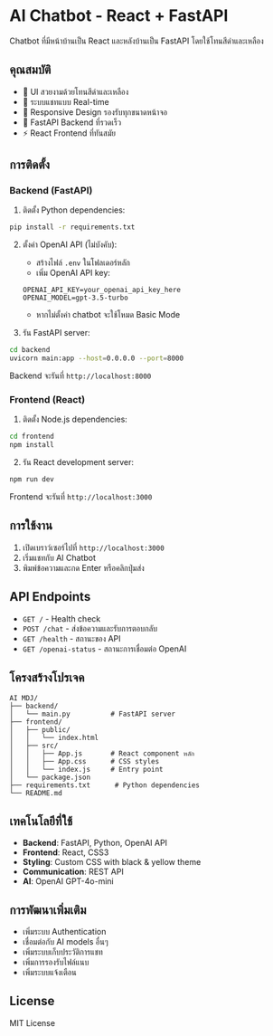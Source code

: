 # AI Chatbot - React + FastAPI

Chatbot ที่มีหน้าบ้านเป็น React และหลังบ้านเป็น FastAPI โดยใช้โทนสีดำและเหลือง

## คุณสมบัติ

- 🎨 UI สวยงามด้วยโทนสีดำและเหลือง
- 💬 ระบบแชทแบบ Real-time
- 📱 Responsive Design รองรับทุกขนาดหน้าจอ
- 🚀 FastAPI Backend ที่รวดเร็ว
- ⚡ React Frontend ที่ทันสมัย

## การติดตั้ง

### Backend (FastAPI)

1. ติดตั้ง Python dependencies:
```bash
pip install -r requirements.txt
```

2. ตั้งค่า OpenAI API (ไม่บังคับ):
   - สร้างไฟล์ `.env` ในโฟลเดอร์หลัก
   - เพิ่ม OpenAI API key:
   ```
   OPENAI_API_KEY=your_openai_api_key_here
   OPENAI_MODEL=gpt-3.5-turbo
   ```
   - หากไม่ตั้งค่า chatbot จะใช้โหมด Basic Mode

2. รัน FastAPI server:
```bash
cd backend
uvicorn main:app --host=0.0.0.0 --port=8000
```

Backend จะรันที่ `http://localhost:8000`

### Frontend (React)

1. ติดตั้ง Node.js dependencies:
```bash
cd frontend
npm install
```

2. รัน React development server:
```bash
npm run dev
```

Frontend จะรันที่ `http://localhost:3000`

## การใช้งาน

1. เปิดเบราว์เซอร์ไปที่ `http://localhost:3000`
2. เริ่มแชทกับ AI Chatbot
3. พิมพ์ข้อความและกด Enter หรือคลิกปุ่มส่ง

## API Endpoints

- `GET /` - Health check
- `POST /chat` - ส่งข้อความและรับการตอบกลับ
- `GET /health` - สถานะของ API
- `GET /openai-status` - สถานะการเชื่อมต่อ OpenAI

## โครงสร้างโปรเจค

```
AI MDJ/
├── backend/
│   └── main.py          # FastAPI server
├── frontend/
│   ├── public/
│   │   └── index.html
│   ├── src/
│   │   ├── App.js       # React component หลัก
│   │   ├── App.css      # CSS styles
│   │   └── index.js     # Entry point
│   └── package.json
├── requirements.txt      # Python dependencies
└── README.md
```

## เทคโนโลยีที่ใช้

- **Backend**: FastAPI, Python, OpenAI API
- **Frontend**: React, CSS3
- **Styling**: Custom CSS with black & yellow theme
- **Communication**: REST API
- **AI**: OpenAI GPT-4o-mini
## การพัฒนาเพิ่มเติม

- เพิ่มระบบ Authentication
- เชื่อมต่อกับ AI models อื่นๆ
- เพิ่มระบบเก็บประวัติการแชท
- เพิ่มการรองรับไฟล์แนบ
- เพิ่มระบบแจ้งเตือน

## License

MIT License
